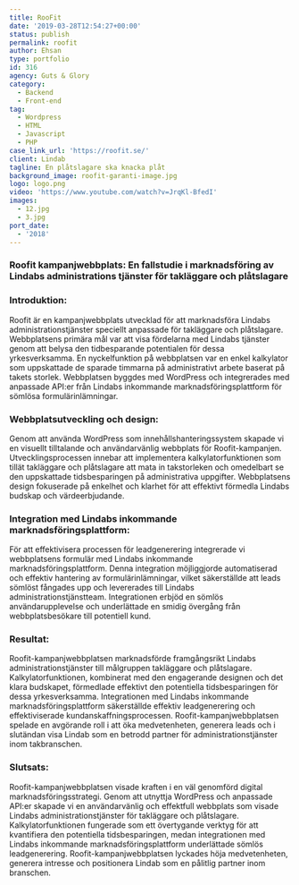 ```yaml
---
title: RooFit
date: '2019-03-28T12:54:27+00:00'
status: publish
permalink: roofit
author: Ehsan
type: portfolio
id: 316
agency: Guts & Glory
category:
  - Backend
  - Front-end
tag:
  - Wordpress
  - HTML
  - Javascript
  - PHP
case_link_url: 'https://roofit.se/'
client: Lindab
tagline: En plåtslagare ska knacka plåt
background_image: roofit-garanti-image.jpg
logo: logo.png
video: 'https://www.youtube.com/watch?v=JrqKl-BfedI'
images:
  - 12.jpg
  - 3.jpg
port_date:
  - '2018'
---
```

<h3>Roofit kampanjwebbplats: En fallstudie i marknadsföring av Lindabs administrations tjänster för takläggare och plåtslagare</h3>

  <h3>Introduktion:</h3>
  <p>
    Roofit är en kampanjwebbplats utvecklad för att marknadsföra Lindabs administrationstjänster speciellt anpassade för takläggare och plåtslagare. Webbplatsens primära mål var att visa fördelarna med Lindabs tjänster genom att belysa den tidbesparande potentialen för dessa yrkesverksamma. En nyckelfunktion på webbplatsen var en enkel kalkylator som uppskattade de sparade timmarna på administrativt arbete baserat på takets storlek. Webbplatsen byggdes med WordPress och integrerades med anpassade API:er från Lindabs inkommande marknadsföringsplattform för sömlösa formulärinlämningar.
  </p>

  <h3>Webbplatsutveckling och design:</h3>
  <p>
    Genom att använda WordPress som innehållshanteringssystem skapade vi en visuellt tilltalande och användarvänlig webbplats för Roofit-kampanjen. Utvecklingsprocessen innebar att implementera kalkylatorfunktionen som tillät takläggare och plåtslagare att mata in takstorleken och omedelbart se den uppskattade tidsbesparingen på administrativa uppgifter. Webbplatsens design fokuserade på enkelhet och klarhet för att effektivt förmedla Lindabs budskap och värdeerbjudande.
  </p>

  <h3>Integration med Lindabs inkommande marknadsföringsplattform:</h3>
  <p>
    För att effektivisera processen för leadgenerering integrerade vi webbplatsens formulär med Lindabs inkommande marknadsföringsplattform. Denna integration möjliggjorde automatiserad och effektiv hantering av formulärinlämningar, vilket säkerställde att leads sömlöst fångades upp och levererades till Lindabs administrationstjänstteam. Integrationen erbjöd en sömlös användarupplevelse och underlättade en smidig övergång från webbplatsbesökare till potentiell kund.
  </p>

  <h3>Resultat:</h3>
  <p>
    Roofit-kampanjwebbplatsen marknadsförde framgångsrikt Lindabs administrationstjänster till målgruppen takläggare och plåtslagare. Kalkylatorfunktionen, kombinerat med den engagerande designen och det klara budskapet, förmedlade effektivt den potentiella tidsbesparingen för dessa yrkesverksamma. Integrationen med Lindabs inkommande marknadsföringsplattform säkerställde effektiv leadgenerering och effektiviserade kundanskaffningsprocessen. Roofit-kampanjwebbplatsen spelade en avgörande roll i att öka medvetenheten, generera leads och i slutändan visa Lindab som en betrodd partner för administrationstjänster inom takbranschen.
  </p>

  <h3>Slutsats:</h3>
  <p>
    Roofit-kampanjwebbplatsen visade kraften i en väl genomförd digital marknadsföringsstrategi. Genom att utnyttja WordPress och anpassade API:er skapade vi en användarvänlig och effektfull webbplats som visade Lindabs administrationstjänster för takläggare och plåtslagare. Kalkylatorfunktionen fungerade som ett övertygande verktyg för att kvantifiera den potentiella tidsbesparingen, medan integrationen med Lindabs inkommande marknadsföringsplattform underlättade sömlös leadgenerering. Roofit-kampanjwebbplatsen lyckades höja medvetenheten, generera intresse och positionera Lindab som en pålitlig partner inom branschen.
  </p>
